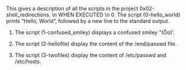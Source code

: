 This gives a description of all the scripts in the project 0x02-shell_redirections.
\n WHEN EXECUTED
\n
0. The script (0-hello_world)  prints “Hello, World”, followed by a new line to the standard output.

1. The script (1-confused_smiley) displays a confused smiley "(Ôo)'.

2. The script (2-hellofile) display the content of the /end/passwd file.

3. The script (3-twofiles) display the content of /etc/passwd and /etc/hosts.



